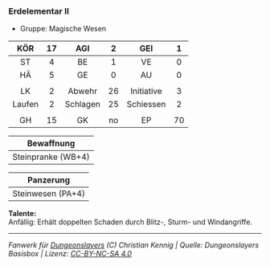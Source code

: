 ### Erdelementar II

- Gruppe: Magische Wesen

|  KÖR   | 17  |   AGI    |  2  |    GEI     |  1  |
| :----: | :-: | :------: | :-: | :--------: | :-: |
|   ST   |  4  |    BE    |  1  |     VE     |  0  |
|   HÄ   |  5  |    GE    |  0  |     AU     |  0  |
|        |     |          |     |            |     |
|   LK   |  2  |  Abwehr  | 26  | Initiative |  3  |
| Laufen |  2  | Schlagen | 25  | Schiessen  |  2  |
|        |     |          |     |            |     |
|   GH   | 15  |    GK    | no  |     EP     | 70  |

|     Bewaffnung     |
| :----------------: |
| Steinpranke (WB+4) |

|     Panzerung     |
| :---------------: |
| Steinwesen (PA+4) |

**Talente:**  
Anfällig: Erhält doppelten Schaden durch Blitz-, Sturm- und Windangriffe.

---

_Fanwerk für [Dungeonslayers](https://www.dungeonslayers.net/) (C) Christian Kennig | Quelle: Dungeonslayers Basisbox | Lizenz: [CC-BY-NC-SA 4.0](https://creativecommons.org/licenses/by-nc-sa/4.0/deed.de)_
